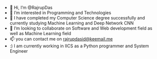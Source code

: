 - 👋 Hi, I’m @RajrupDas
- 👀 I’m interested in Programming and Technologies
- 🌱 I have completed my Computer Science degree  successfully and currently studying Machine Learning and Deep Network CNN
- 💞️ I’m looking to collaborate on Software and Web development field as well as Machine Learning field
- 📫 you can contact me on rajrupdasid@keemail.me
- :) I am currently working in IICS as a Python programmer and System Engineer

<!---
RajrupDasid/RajrupDasid is a ✨ special ✨ repository because its `README.md` (this file) appears on your GitHub profile.
You can click the Preview link to take a look at your changes.
--->
